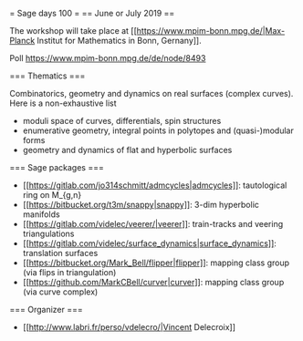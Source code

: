 = Sage days 100 =
== June or July 2019 ==

The workshop will take place at [[https://www.mpim-bonn.mpg.de/|Max-Planck Institut for Mathematics in Bonn, Gernany]].

Poll https://www.mpim-bonn.mpg.de/de/node/8493

=== Thematics ===

Combinatorics, geometry and dynamics on real surfaces (complex curves). Here is a non-exhaustive list

 * moduli space of curves, differentials, spin structures
 * enumerative geometry, integral points in polytopes and (quasi-)modular forms
 * geometry and dynamics of flat and hyperbolic surfaces

=== Sage packages ===

 * [[https://gitlab.com/jo314schmitt/admcycles|admcycles]]: tautological ring on M_{g,n}
 * [[https://bitbucket.org/t3m/snappy|snappy]]: 3-dim hyperbolic manifolds
 * [[https://gitlab.com/videlec/veerer/|veerer]]: train-tracks and veering triangulations
 * [[https://gitlab.com/videlec/surface_dynamics|surface_dynamics]]: translation surfaces
 * [[https://bitbucket.org/Mark_Bell/flipper|flipper]]: mapping class group (via flips in triangulation)
 * [[https://github.com/MarkCBell/curver|curver]]: mapping class group (via curve complex)

=== Organizer ===

 * [[http://www.labri.fr/perso/vdelecro/|Vincent Delecroix]]
